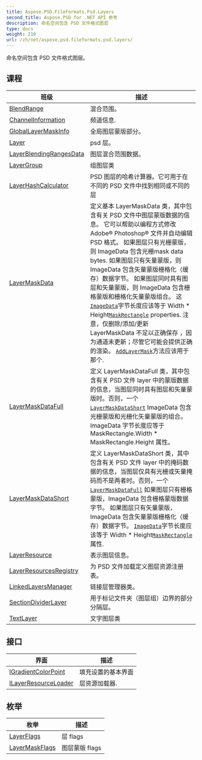 ```yaml
---
title: Aspose.PSD.FileFormats.Psd.Layers
second_title: Aspose.PSD for .NET API 参考
description: 命名空间包含 PSD 文件格式图层
type: docs
weight: 210
url: /zh/net/aspose.psd.fileformats.psd.layers/
---
```

命名空间包含 PSD 文件格式图层。

## 课程

| 班级 | 描述 |
| --- | --- |
| [BlendRange](./blendrange/) | 混合范围。 |
| [ChannelInformation](./channelinformation/) | 频道信息. |
| [GlobalLayerMaskInfo](./globallayermaskinfo/) | 全局图层蒙版部分。 |
| [Layer](./layer/) | psd 层。 |
| [LayerBlendingRangesData](./layerblendingrangesdata/) | 图层混合范围数据。 |
| [LayerGroup](./layergroup/) | 组图层类 |
| [LayerHashCalculator](./layerhashcalculator/) | PSD 图层的哈希计算器。它可用于在不同的 PSD 文件中找到相同或不同的层 |
| [LayerMaskData](./layermaskdata/) | 定义基本 LayerMaskData 类，其中包含有关 PSD 文件中图层蒙版数据的信息。 它可以帮助以编程方式修改 Adobe® Photoshop® 文件并自动编辑 PSD 格式。 如果图层只有光栅蒙版，则 ImageData 包含光栅mask data bytes. 如果图层只有矢量蒙版，则 ImageData 包含矢量蒙版栅格化（缓存）数据字节。 如果图层同时具有图层和矢量蒙版，则 ImageData 包含栅格蒙版和栅格化矢量蒙版组合。 这[`ImageData`](../aspose.psd.fileformats.psd.layers/layermaskdata/imagedata/)字节长度应该等于 Width * Height[`MaskRectangle`](../aspose.psd.fileformats.psd.layers/layermaskdata/maskrectangle/) properties. 注意，仅删除/添加/更新 LayerMaskData 不足以正确保存 ，因为通道未更新；尽管它可能会提供正确的渲染。 [`AddLayerMask`](../aspose.psd.fileformats.psd.layers/layer/addlayermask/)方法应该用于那个. |
| [LayerMaskDataFull](./layermaskdatafull/) | 定义 LayerMaskDataFull 类，其中包含有关 PSD 文件 layer 中的蒙版数据的信息，当图层同时具有图层和矢量蒙版时。否则，一个[`LayerMaskDataShort`](../aspose.psd.fileformats.psd.layers/layermaskdatashort/) ImageData 包含光栅蒙版和光栅化矢量蒙版的组合。 ImageData 字节长度应等于 MaskRectangle.Width * MaskRectangle.Height 属性。 |
| [LayerMaskDataShort](./layermaskdatashort/) | 定义 LayerMaskDataShort 类，其中包含有关 PSD 文件 layer 中的掩码数据的信息，当图层仅具有光栅或矢量掩码而不是两者时。否则，一个[`LayerMaskDataFull`](../aspose.psd.fileformats.psd.layers/layermaskdatafull/) 如果图层只有栅格蒙版，ImageData 包含栅格蒙版数据字节。 如果图层只有矢量蒙版，ImageData 包含矢量蒙版栅格化（缓存）数据字节。 [`ImageData`](../aspose.psd.fileformats.psd.layers/layermaskdata/imagedata/)字节长度应该等于 Width * Height[`MaskRectangle`](../aspose.psd.fileformats.psd.layers/layermaskdata/maskrectangle/)属性. |
| [LayerResource](./layerresource/) | 表示图层信息。 |
| [LayerResourcesRegistry](./layerresourcesregistry/) | 为 PSD 文件加载定义图层资源注册表。 |
| [LinkedLayersManager](./linkedlayersmanager/) | 链接层管理器类。 |
| [SectionDividerLayer](./sectiondividerlayer/) | 用于标记文件夹（图层组）边界的部分分隔层。 |
| [TextLayer](./textlayer/) | 文字图层类 |
## 接口

| 界面 | 描述 |
| --- | --- |
| [IGradientColorPoint](./igradientcolorpoint/) | 填充设置的基本界面 |
| [ILayerResourceLoader](./ilayerresourceloader/) | 层资源加载器. |
## 枚举

| 枚举 | 描述 |
| --- | --- |
| [LayerFlags](./layerflags/) | 层 flags |
| [LayerMaskFlags](./layermaskflags/) | 图层蒙版 flags |


